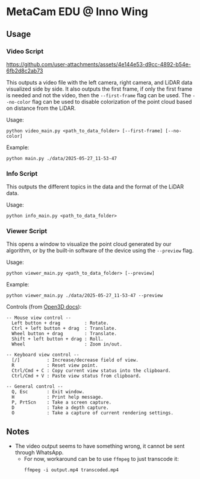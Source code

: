 # MetaCam EDU @ Inno Wing

## Usage

### Video Script

https://github.com/user-attachments/assets/4e144e53-d9cc-4892-b54e-6fb2d8c2ab73

This outputs a video file with the left camera, right camera, and LiDAR data visualized side by side. It also outputs the first frame, if only the first frame is needed and not the video, then the `--first-frame` flag can be used. The `--no-color` flag can be used to disable colorization of the point cloud based on distance from the LiDAR.

Usage:
```
python video_main.py <path_to_data_folder> [--first-frame] [--no-color]
```

Example:
```
python main.py ./data/2025-05-27_11-53-47
```

### Info Script

This outputs the different topics in the data and the format of the LiDAR data.

Usage:
```
python info_main.py <path_to_data_folder>
```

### Viewer Script

This opens a window to visualize the point cloud generated by our algorithm, or by the built-in software of the device using the `--preview` flag.

Usage:
```
python viewer_main.py <path_to_data_folder> [--preview]
```

Example:
```
python viewer_main.py ./data/2025-05-27_11-53-47 --preview
```

Controls (from [Open3D docs](https://www.open3d.org/docs/latest/tutorial/Basic/visualization.html#Function-draw_geometries)):
```
-- Mouse view control --
  Left button + drag         : Rotate.
  Ctrl + left button + drag  : Translate.
  Wheel button + drag        : Translate.
  Shift + left button + drag : Roll.
  Wheel                      : Zoom in/out.

-- Keyboard view control --
  [/]          : Increase/decrease field of view.
  R            : Reset view point.
  Ctrl/Cmd + C : Copy current view status into the clipboard.
  Ctrl/Cmd + V : Paste view status from clipboard.

-- General control --
  Q, Esc       : Exit window.
  H            : Print help message.
  P, PrtScn    : Take a screen capture.
  D            : Take a depth capture.
  O            : Take a capture of current rendering settings.
```

## Notes

- The video output seems to have something wrong, it cannot be sent through WhatsApp.
  - For now, workaround can be to use `ffmpeg` to just transcode it:
    ```
    ffmpeg -i output.mp4 transcoded.mp4
    ```
